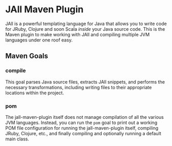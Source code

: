 # JAll Maven Plugin #

JAll is a powerful templating language for Java that allows you to write code for JRuby, Clojure and soon Scala *inside* your Java source code. This is the Maven plugin to make working with JAll and compiling multiple JVM languages under one roof easy.

## Maven Goals ##

### compile ###

This goal parses Java source files, extracts JAll snippets, and performs the necessary transformations, including writing files to their appropriate locations within the project.

### pom ###

The jall-maven-plugin itself does not manage compilation of all the various JVM languages. Instead, you can run the `pom` goal to print out a working POM file configuration for running the jall-maven-plugin itself, compiling JRuby, Clojure, etc., and finally compiling and optionally running a default main class.

